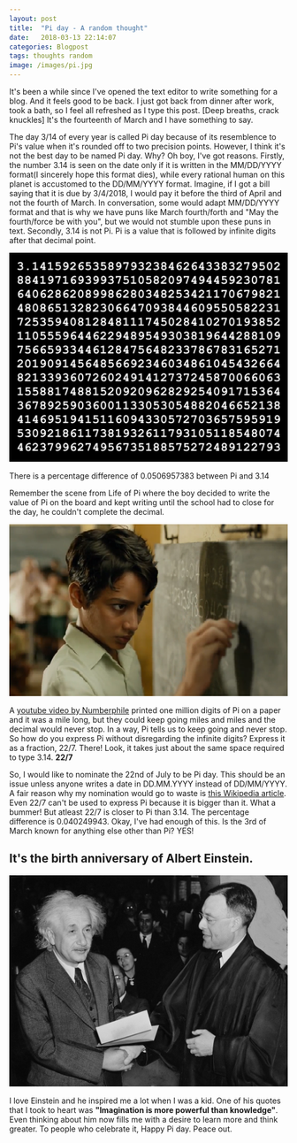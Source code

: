 ```yaml
---
layout: post
title:  "Pi day - A random thought"
date:   2018-03-13 22:14:07
categories: Blogpost
tags: thoughts random
image: /images/pi.jpg
---
```

It's been a while since I've opened the text editor to write something for a blog. And it feels good to be back. I just got back from dinner after work, took a bath, so I feel all refreshed as I type this post. [Deep breaths, crack knuckles] It's the fourteenth of March and I have something to say.

The day 3/14 of every year is called Pi day because of its resemblence to Pi's value when it's rounded off to two precision points. However, I think it's not the best day to be named Pi day. Why? Oh boy, I've got reasons. Firstly, the number 3.14 is seen on the date only if it is written in the MM/DD/YYYY format(I sincerely hope this format dies), while every rational human on this planet is accustomed to the DD/MM/YYYY format. Imagine, if I got a bill saying that it is due by 3/4/2018, I would pay it before the third of April and not the fourth of March. In conversation, some would adapt MM/DD/YYYY format and that is why we have puns like March fourth/forth and "May the fourth/force be with you", but we would not stumble upon these puns in text. Secondly, 3.14 is not Pi. Pi is a value that is followed by infinite digits after that decimal point.

![The value | 30%](/images/pi1.jpg)

There is a percentage difference of 0.0506957383 between Pi and 3.14

Remember the scene from Life of Pi where the boy decided to write the value of Pi on the board and kept writing until the school had to close for the day, he couldn't complete the decimal.

![Life of Pi | 30%](/images/class.png)

 A [youtube video by Numberphile](https://www.youtube.com/watch?v=0r3cEKZiLmg) printed one million digits of Pi on a paper and it was a mile long, but they could keep going miles and miles and the decimal would never stop. In a way, Pi tells us to keep going and never stop. So how do you express Pi without disregarding the infinite digits? Express it as a fraction, 22/7. There! Look, it takes just about the same space required to type 3.14. <b>22/7</b>

So, I would like to nominate the 22nd of July to be Pi day. This should be an issue unless anyone writes a date in DD.MM.YYYY instead of DD/MM/YYYY. A fair reason why my nomination would go to waste is [this Wikipedia article](https://en.wikipedia.org/wiki/Proof_that_22/7_exceeds_%CF%80). Even 22/7 can't be used to express Pi because it is bigger than it. What a bummer! But atleast 22/7 is closer to Pi than 3.14. The percentage difference is 0.040249943. Okay, I've had enough of this. Is the 3rd of March known for anything else other than Pi? YES! 

<h2>It's the birth anniversary of Albert Einstein.</h2>

![Einstein | 30%](/images/einstein.jpg)

I love Einstein and he inspired me a lot when I was a kid. One of his quotes that I took to heart was <b>"Imagination is more powerful than knowledge"</b>. Even thinking about him now fills me with a desire to learn more and think greater. To people who celebrate it, Happy Pi day. Peace out.